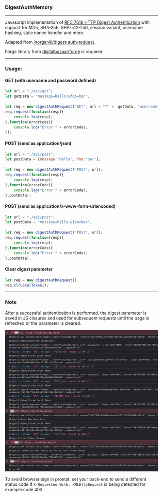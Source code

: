 ### DigestAuthMemory
--------------------

Javascript implementation of 
[RFC 7616 HTTP Digest Authentication](https://datatracker.ietf.org/doc/html/rfc7616) 
with support for MD5, SHA-256, SHA-512-256, session variant, username hashing, 
stale nonce handler and more.

Adapted from [inorganik/digest-auth-request](https://github.com/inorganik/digest-auth-request).

Forge library from [digitalbazaar/forge](https://github.com/digitalbazaar/forge) is 
required.

----------
### Usage:

#### GET (with username and password defined)
```js
let url = "./api/get";
let getData = "message=hello!&foo=bar";

let req = new digestAuthRequest('GET', url + "?" +  getData, "username", "password");
req.request(function(resp){
    console.log(resp);
},function(errorCode){
    console.log("Error " + errorCode);
});
```

#### POST (send as application/json)
```js
let url = "./api/post";
let postData = {message:'Hello', foo:'bar'};

let req = new digestAuthRequest('POST', url);
req.request(function(resp){
    console.log(resp);
},function(errorCode){
    console.log("Error " + errorCode);
},postData);
```

#### POST (send as application/x-www-form-urlencoded)
```js
let url = "./api/post";
let postData = "message=hello!&foo=bar";

let req = new digestAuthRequest('POST', url);
req.request(function(resp){
    console.log(resp);
},function(errorCode){
    console.log("Error " + errorCode);
},postData);
```

#### Clear digest parameter
```js
let req = new digestAuthRequest();
req.clrLocalToken();
```

--------
### Note

After a successful authentication is performed, the digest parameter is saved in JS 
closures and used for subsequent requests until the page is refreshed or the parameter 
is cleared.

![Screenshot](./img/screenshot.png)

To avoid browser sign in prompt, set your back-end to send a different status code if 
`X-Requested-With: XMLHttpRequest` is being detected for example code 403.
